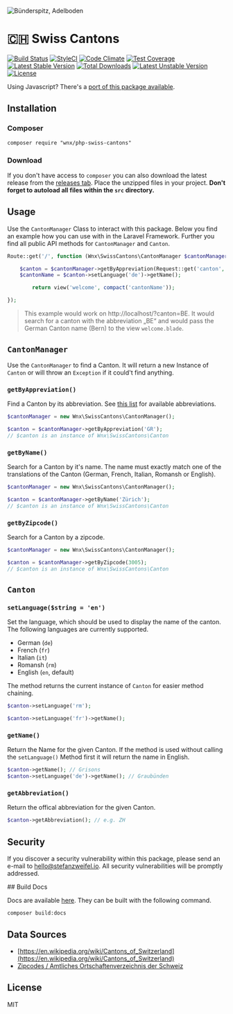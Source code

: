 ![Bünderspitz, Adelboden](https://cloud.githubusercontent.com/assets/1080923/20579057/c5b79272-b1ca-11e6-9f60-d8c40e0f41ab.png)

# 🇨🇭 Swiss Cantons

[![Build Status](https://travis-ci.org/stefanzweifel/php-swiss-cantons.svg?branch=master)](https://travis-ci.org/stefanzweifel/php-swiss-cantons)
[![StyleCI](https://styleci.io/repos/62249401/shield)](https://styleci.io/repos/62249401)
[![Code Climate](https://codeclimate.com/github/stefanzweifel/php-swiss-cantons/badges/gpa.svg)](https://codeclimate.com/github/stefanzweifel/php-swiss-cantons)
[![Test Coverage](https://codeclimate.com/github/stefanzweifel/php-swiss-cantons/badges/coverage.svg)](https://codeclimate.com/github/stefanzweifel/php-swiss-cantons/coverage)
[![Latest Stable Version](https://poser.pugx.org/wnx/php-swiss-cantons/v/stable)](https://packagist.org/packages/wnx/php-swiss-cantons)
[![Total Downloads](https://poser.pugx.org/wnx/php-swiss-cantons/downloads)](https://packagist.org/packages/wnx/php-swiss-cantons)
[![Latest Unstable Version](https://poser.pugx.org/wnx/php-swiss-cantons/v/unstable)](https://packagist.org/packages/wnx/php-swiss-cantons)
[![License](https://poser.pugx.org/wnx/php-swiss-cantons/license)](https://packagist.org/packages/wnx/php-swiss-cantons)

Using Javascript? There's a [port of this package available](https://github.com/stefanzweifel/js-swiss-cantons).

## Installation

### Composer

```shell
composer require "wnx/php-swiss-cantons"
```

### Download

If you don't have access to `composer` you can also download the latest release from the [releases tab](https://github.com/stefanzweifel/php-swiss-cantons/releases). Place the unzipped files in your project. **Don't forget to autoload all files within the `src` directory.**

## Usage
Use the `CantonManager`  Class to interact with this package. Below you find an example how you can use with in the Laravel Framework. Further you find all public API methods for `CantonManager` and `Canton`.

```php
Route::get('/', function (Wnx\SwissCantons\CantonManager $cantonManager) {

    $canton = $cantonManager->getByAppreviation(Request::get('canton', 'ZH'));
    $cantonName = $canton->setLanguage('de')->getName();

		return view('welcome', compact('cantonName'));

});
```

> This example would work on http://localhost/?canton=BE. It would search for a canton with the abbreviation „BE“ and would  pass the German Canton name (Bern) to the view `welcome.blade`.

## `CantonManager`

Use the `CantonManager` to find a Canton. It will return a new Instance of `Canton` or will throw an `Exception` if it could't find anything.

### `getByAppreviation()`

Find a Canton by its abbreviation. See [this list](https://en.wikipedia.org/wiki/Cantons_of_Switzerland#List) for available abbreviations.

```php
$cantonManager = new Wnx\SwissCantons\CantonManager();

$canton = $cantonManager->getByAppreviation('GR');
// $canton is an instance of Wnx\SwissCantons\Canton
```

### `getByName()`

Search for a Canton by it's name. The name must exactly match one of the translations of the Canton (German, French, Italian, Romansh or English).

```php
$cantonManager = new Wnx\SwissCantons\CantonManager();

$canton = $cantonManager->getByName('Zürich');
// $canton is an instance of Wnx\SwissCantons\Canton
```

### `getByZipcode()`

Search for a Canton by a zipcode.

```php
$cantonManager = new Wnx\SwissCantons\CantonManager();

$canton = $cantonManager->getByZipcode(3005);
// $canton is an instance of Wnx\SwissCantons\Canton
```

## `Canton`

### `setLanguage($string = 'en')`
Set the language, which should be used to display the name of the canton. The following languages are currently supported.

- German (`de`)
- French (`fr`)
- Italian (`it`)
- Romansh (`rm`)
- English (`en`, default)

The method returns the current instance of `Canton` for easier method chaining.

```php
$canton->setLanguage('rm');
```

```php
$canton->setLanguage('fr')->getName();
```


### `getName()`
Return the Name for the given Canton. If the method is used without calling the `setLanguage()` Method first it will return the name in English.

```php
$canton->getName(); // Grisons
$canton->setLanguage('de')->getName(); // Graubünden
```


### `getAbbreviation()`
Return the offical abbreviation for the given Canton.

```php
$canton->getAbbreviation(); // e.g. ZH
```

## Security

If you discover a security vulnerability within this package, please send an e-mail to hello@stefanzweifel.io. All security vulnerabilities will be promptly addressed.

## Build Docs

Docs are available [here](https://stefanzweifel.github.io/php-swiss-cantons/). They can be built with the following command.

```shell
composer build:docs
```

## Data Sources

- [https://en.wikipedia.org/wiki/Cantons_of_Switzerland](https://en.wikipedia.org/wiki/Cantons_of_Switzerland)
- [Zipcodes / Amtliches Ortschaftenverzeichnis der Schweiz](http://www.cadastre.ch/internet/kataster/de/home/services/service/plz.html)

## License

MIT
